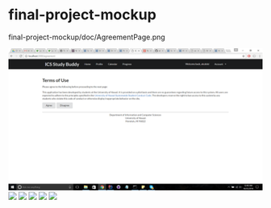 # final-project-mockup

final-project-mockup/doc/AgreementPage.png

<img class="ui medium right floated rounded image" src="doc/AgreementPage.png">

<img class="ui medium right floated rounded image" src="../doc/Calendar Page.png">

<img class="ui medium right floated rounded image" src="../doc/ProgressPage.png">

<img class="ui medium right floated rounded image" src="../doc/User Home Page.png">

<img class="ui medium right floated rounded image" src="../doc/User Profile Page.png">

<img class="ui medium right floated rounded image" src="../doc/public landing page.png">
